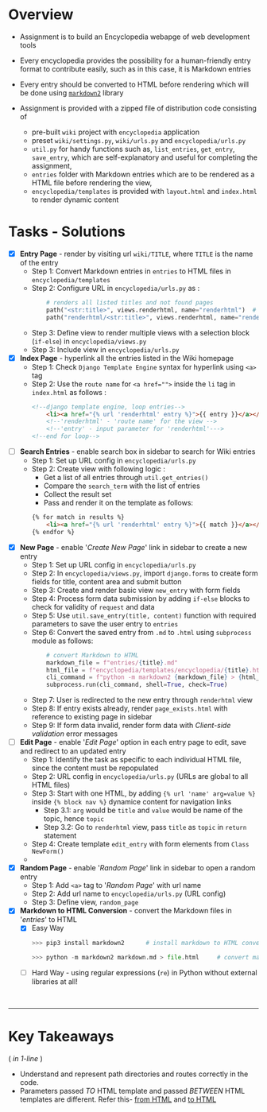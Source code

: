 # Overview
- Assignment is to build an Encyclopedia webapge of web development tools
- Every encyclopedia provides the possibility for a human-friendly entry format to contribute easily, such as in this case, it is Markdown entries
- Every entry should be converted to HTML before rendering which will be done using [`markdown2`](https://github.com/trentm/python-markdown2) library

- Assignment is provided with a zipped file of distribution code consisting of 
    - pre-built `wiki` project with `encyclopedia` application
    - preset `wiki/settings.py`, `wiki/urls.py` and `encyclopedia/urls.py`
    - `util.py` for handy functions such as, `list_entries`, `get_entry`, `save_entry`, which are self-explanatory and useful for completing the assignment,
    - `entries` folder with Markdown entries which are to be rendered as a HTML file before rendering the view,
    - `encyclopedia/templates` is provided with `layout.html` and `index.html` to render dynamic content


# Tasks - Solutions
- [X] **Entry Page** - render by visiting url `wiki/TITLE`, where `TITLE` is the name of the entry
    - Step 1: Convert Markdown entries in `entries` to HTML files in `encyclopedia/templates`
    - Step 2: Configure URL in `encyclopedia/urls.py` as :
        ```python
            # renders all listed titles and not found pages
            path("<str:title>", views.renderhtml, name="renderhtml")  # --> renders as default view for all sidebar links
            path("renderhtml/<str:title>", views.renderhtml, name="renderhtml")  # --> renders only when called for
        ```
    - Step 3: Define view to render multiple views with a selection block (`if-else`) in `encyclopedia/views.py`
    - Step 3: Include view in `encyclopedia/urls.py`
- [X] **Index Page** - hyperlink all the entries listed in the Wiki homepage
    - Step 1: Check `Django Template Engine` syntax for hyperlink using `<a>` tag
    - Step 2: Use the `route name` for `<a href="">` inside the `li` tag in `index.html` as follows :
        ```html
        <!--django template engine, loop entries-->
            <li><a href="{% url 'renderhtml' entry %}">{{ entry }}</a></li>
            <!--'renderhtml' - 'route name' for the view -->
            <!--'entry' - input parameter for 'renderhtml'--->
        <!--end for loop-->    
        ```
- [ ] **Search Entries** - enable search box in sidebar to search for Wiki entries
    - Step 1: Set up URL config in `encyclopedia/urls.py`
    - Step 2: Create view with following logic :
        - Get a list of all entries through `util.get_entries()`
        - Compare the `search_term` with the list of entries
        - Collect the result set
        - Pass and render it on the template as follows:
        ```html
        {% for match in results %}
            <li><a href="{% url 'renderhtml' entry %}">{{ match }}</a></li>
        {% endfor %}
        ```
- [X] **New Page** - enable '*Create New Page*' link in sidebar to create a new entry
    - Step 1: Set up URL config in `encyclopedia/urls.py`
    - Step 2: In `encyclopedia/views.py`, import `django.forms` to create form fields for title, content area and submit button
    - Step 3: Create and render basic view `new_entry` with form fields
    - Step 4: Process form data submission by adding `if-else` blocks to check for validity of `request` and data 
    - Step 5: Use `util.save_entry(title, content)` function with required parameters to save the user entry to `entries`
    - Step 6: Convert the saved entry from `.md` to `.html` using `subprocess` module as follows:
        ```python
            # convert Markdown to HTML
            markdown_file = f"entries/{title}.md"   
            html_file = f"encyclopedia/templates/encyclopedia/{title}.html"
            cli_command = f"python -m markdown2 {markdown_file} > {html_file}"
            subprocess.run(cli_command, shell=True, check=True)
        ```
    - Step 7: User is redirected to the new entry through `renderhtml` view
    - Step 8: If entry exists already, render `page_exists.html` with reference to existing page in sidebar
    - Step 9: If form data invalid, render form data with *Client-side validation* error messages
- [ ] **Edit Page** - enable '*Edit Page*' option in each entry page to edit, save and redirect to an updated entry
    - Step 1: Identify the task as specific to each individual HTML file, since the content must be repopulated
    - Step 2: URL config in `encyclopedia/urls.py` (URLs are global to all HTML files)
    - Step 3: Start with one HTML, by adding `{% url 'name' arg=value %}` inside `{% block nav %}` dynamice content for navigation links
        - Step 3.1: `arg` would be `title` and `value` would be name of the topic, hence `topic`
        - Step 3.2: Go to `renderhtml` view, pass `title` as `topic` in `return` statement 
    - Step 4: Create template `edit_entry` with form elements from `Class NewForm()`
    - 
- [X] **Random Page** - enable '*Random Page*' link in sidebar to open a random entry
    - Step 1: Add `<a>` tag to '*Random Page*' with url name
    - Step 2: Add url name to `encyclopedia/urls.py` (URL config)
    - Step 3: Define view, `random_page`
- [X] **Markdown to HTML Conversion** - convert the Markdown files in '*entries*' to HTML
    - [X] Easy Way
        ```python 
        >>> pip3 install markdown2      # install markdown to HTML converter

        >>> python -m markdown2 markdown.md > file.html     # convert markdown to HTML in CLI
        ```
    - [ ] Hard Way - using regular expressions (`re`) in Python without external libraries at all!

<br>
<hr>

# Key Takeaways 
( *in 1-line* )
- Understand and represent path directories and routes correctly in the code.
- Parameters passed *TO* HTML template and passed *BETWEEN* HTML templates are different. Refer this- [from HTML](/django/wiki/encyclopedia/templates/encyclopedia/css.html) and [to HTML](/django/wiki/encyclopedia/templates/encyclopedia/edit_entry.html)